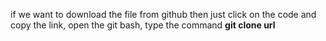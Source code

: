 if we want to download the file from github then just click on the code and copy the link, open the git bash, type the command **git clone url**
